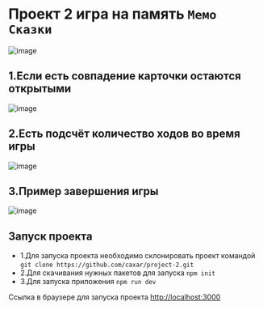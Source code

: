 # Проект 2 игра на память `Мемо Сказки`
![image](https://github.com/caxar/project-2/assets/45434213/8a05847e-c936-4dd4-a8d4-65c52d48f475)


## 1.Если есть совпадение карточки остаются открытыми 
  ![image](https://github.com/caxar/project-2/assets/45434213/70b232f2-44de-4626-9446-5953b48a5887)


## 2.Есть подсчёт количество ходов во время игры  
  ![image](https://github.com/caxar/project-2/assets/45434213/5ccd5929-2b38-419c-95dc-e4a764b4a106)


## 3.Пример завершения игры 
  ![image](https://github.com/caxar/project-2/assets/45434213/127348f2-ad40-4596-85bf-63c3ad73d966)


## Запуск проекта

- 1.Для запуска проекта необходимо склонировать проект командой `git clone https://github.com/caxar/project-2.git`
- 2.Для скачивания нужных пакетов для запуска `npm init`
- 3.Для запуска приложения `npm run dev`

Ссылка в браузере для запуска проекта [http://localhost:3000](http://localhost:3000) 
